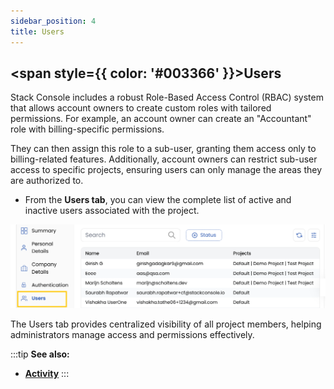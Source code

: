 ```yaml
---
sidebar_position: 4
title: Users
---
```


## <span style={{ color: '#003366' }}>Users</span>

Stack Console includes a robust Role-Based Access Control (RBAC) system that allows account owners to create custom roles with tailored permissions. For example, an account owner can create an "Accountant" role with billing-specific permissions. 

They can then assign this role to a sub-user, granting them access only to billing-related features. Additionally, account owners can restrict sub-user access to specific projects, ensuring users can only manage the areas they are authorized to.

- From the **Users tab**, you can view the complete list of active and inactive users associated with the project.

![User Management](images/user.png)

The Users tab provides centralized visibility of all project members, helping administrators manage access and permissions effectively.

:::tip
**See also:**  
- **[Activity](./Activity.md)**
:::
